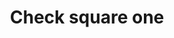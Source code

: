 ---
title: Check square one
tags: ["check", "square", "one"]
icon: check-square-one
svg: '<svg xmlns="http://www.w3.org/2000/svg" width="24" height="24" fill="none" viewBox="0 0 24 24" stroke-width="1.5" stroke-linecap="round" stroke-linejoin="round" stroke="currentColor"><path d="m9 9.306 3.562 3.94a.788.788 0 0 0 1.206-.055L21 3.5"/><path d="M21 12.5c0 4.243 0 6.364-1.318 7.682C18.364 21.5 16.242 21.5 12 21.5c-4.243 0-6.364 0-7.682-1.318C3 18.864 3 16.742 3 12.5c0-4.243 0-6.364 1.318-7.682C5.636 3.5 7.758 3.5 12 3.5"/></svg>'
---